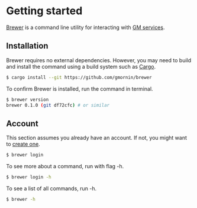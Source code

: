 # Getting started

[Brewer](https://github.com/gmornin/brewer) is a command line utility for interacting with [GM services](https://siriusmart.github.io/gm-services/).

## Installation

Brewer requires no external dependencies. However, you may need to build and install the command using a build system such as [Cargo](https://www.rust-lang.org/tools/install).

```sh
$ cargo install --git https://github.com/gmornin/brewer
```

To confirm Brewer is installed, run the command in terminal.

```sh
$ brewer version
brewer 0.1.0 (git df72cfc) # or similar
```

## Account

This section assumes you already have an account. If not, you might want to [create one](https://gmtex.siri.sh).

```sh
$ brewer login
```

To see more about a command, run with flag -h.

```sh
$ brewer login -h
```

To see a list of all commands, run -h.

```sh
$ brewer -h
```
